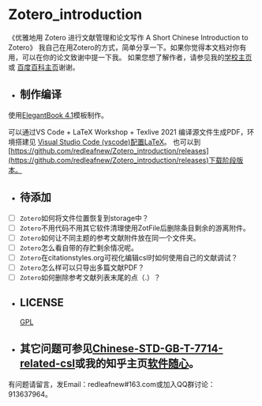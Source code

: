 # Zotero_introduction
《优雅地用 Zotero 进行文献管理和论文写作
A Short Chinese Introduction to Zotero》
我自己在用Zotero的方式，简单分享一下。如果你觉得本文档对你有用，可以在你的论文致谢中提一下我。
如果您想了解作者，请参见我的[学校主页](http://food.njau.edu.cn/info/1129/1315.htm)或
[百度百科主页](https://baike.baidu.com/item/%E9%9F%A9%E6%95%8F%E4%B9%89)谢谢。


* ## 制作编译 

使用[ElegantBook 4.1](https://github.com/ElegantLaTeX/ElegantBook)模板制作。

可以通过VS Code + LaTeX Workshop + Texlive 2021 编译源文件生成PDF，环境搭建见
[Visual Studio Code (vscode)配置LaTeX](https://zhuanlan.zhihu.com/p/166523064)。
也可以到[https://github.com/redleafnew/Zotero_introduction/releases](https://github.com/redleafnew/Zotero_introduction/releases)下载阶段版本。

* ## 待添加

 -  [ ] `Zotero`如何将文件位置恢复到storage中？
 -  [ ] `Zotero`不用代码不用其它软件清理使用ZotFile后删除条目剩余的游离附件。
 -  [ ] `Zotero`如何让不同主题的参考文献附件放在同一个文件夹。
 -  [ ] `Zotero`怎么看自带的存贮剩余情况呢。
 -  [ ] `Zotero`在citationstyles.org可视化编辑csl时如何使用自己的文献调试？
 -  [ ] `Zotero`怎么样可以只导出多篇文献PDF？
 -  [ ] `Zotero`如何删除参考文献列表末尾的点（.）？

* ## LICENSE
  [GPL](https://www.gnu.org/licenses/gpl-3.0.txt)

* ## 其它问题可参见[Chinese-STD-GB-T-7714-related-csl](https://github.com/redleafnew/Chinese-std-GB-T-7714-related-csl)或我的知乎主页[软件随心](https://zhuanlan.zhihu.com/c_1071081428967743488)。


有问题请留言，发Email：redleafnew#163.com或加入QQ群讨论：913637964。 

